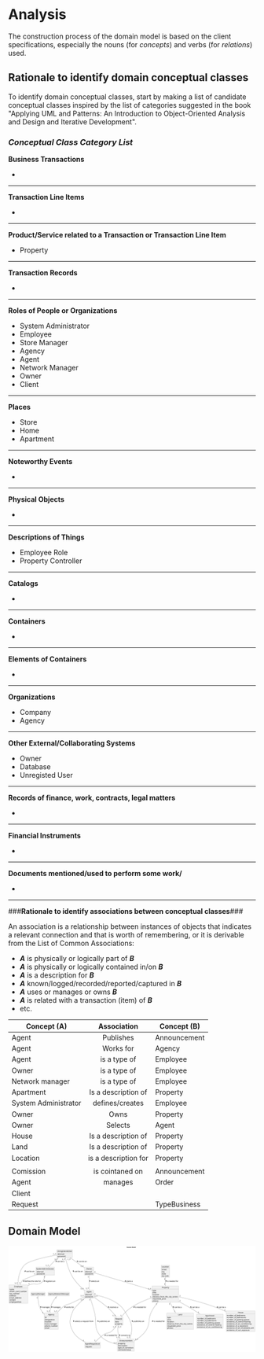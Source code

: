 # Analysis

The construction process of the domain model is based on the client specifications, especially the nouns (for _concepts_) and verbs (for _relations_) used. 

## Rationale to identify domain conceptual classes ##
To identify domain conceptual classes, start by making a list of candidate conceptual classes inspired by the list of categories suggested in the book "Applying UML and Patterns: An Introduction to Object-Oriented Analysis and Design and Iterative Development". 


### _Conceptual Class Category List_ ###

**Business Transactions**

*

---

**Transaction Line Items**

*

---

**Product/Service related to a Transaction or Transaction Line Item**

* Property

---


**Transaction Records**

*  

---  


**Roles of People or Organizations**

* System Administrator
* Employee
* Store Manager
* Agency
* Agent
* Network Manager
* Owner 
* Client

---


**Places**

* Store
* Home
* Apartment

---

**Noteworthy Events**

* 

---


**Physical Objects**

*

---


**Descriptions of Things**

* Employee Role
* Property Controller


---


**Catalogs**

*  

---


**Containers**

*  

---


**Elements of Containers**

*  

---


**Organizations**

* Company
* Agency 

---

**Other External/Collaborating Systems**

*  Owner
*  Database
*  Unregisted User


---


**Records of finance, work, contracts, legal matters**

* 

---


**Financial Instruments**

*  

---


**Documents mentioned/used to perform some work/**

* 
---



###**Rationale to identify associations between conceptual classes**###

An association is a relationship between instances of objects that indicates a relevant connection and that is worth of remembering, or it is derivable from the List of Common Associations: 

+ **_A_** is physically or logically part of **_B_**
+ **_A_** is physically or logically contained in/on **_B_**
+ **_A_** is a description for **_B_**
+ **_A_** known/logged/recorded/reported/captured in **_B_**
+ **_A_** uses or manages or owns **_B_**
+ **_A_** is related with a transaction (item) of **_B_**
+ etc.



| Concept (A) 		          |   Association   	    | Concept (B)  |
|-------------------------|:--------------------:|--------------|
| Agent                   |      Publishes       | Announcement |
| Agent                   |      Works for       | Agency       |
| Agent                   |     is a type of     | Employee     |
| Owner                   |     is a type of     | Employee     |
| Network manager         |     is a type of     | Employee     |
| Apartment               | Is a description of  | Property     |
| System Administrator  	 |  defines/creates  	  | Employee     |
| Owner                   |         Owns         | Property     |
| Owner                   |       Selects        | Agent        |
| House                   | Is a description of  | Property     |
| Land                    | Is a  description of | Property     |
| Location                | is a description for | Property     |
|                         |                      |              |
| Comission               |   is cointaned on    | Announcement |
| Agent                   |       manages        | Order        |
| Client                  |                      |              |
| Request                 |                      | TypeBusiness |








## Domain Model

![Domain Model](svg/project-domain-model.svg)



